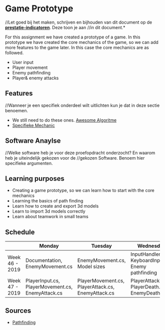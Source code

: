 
# Game Prototype
//Let goed bij het maken, schrijven en bijhouden van dit document op de **[prestatie-indicatoren](https://drive.google.com/drive/folders/1y8l0Zr4E8b6gYJui_pSzQaoWr-gEr6JN?usp=sharing)**. Deze toon je aan
//in dit document.*

For this assignment we have created a prototype of a game. In this prototype we have created the core mechanics of the game, so we can add more features to the game later. In this case the core mechanics are as followed.
- User input
- Player movement
- Enemy pathfinding
- Player& enemy attacks

## Features
//Wanneer je een specifiek onderdeel wilt uitlichten kun je dat in deze sectie benoemen.

- We still need to do these ones. [Awesome Algoritme](link)
- [Specifieke Mechanic](link)

## Software Anaylse
//Welke software heb je voor deze proefopdracht onderzocht? En waarom heb je uiteindelijk gekozen voor de //gekozen Software. Benoem hier specifieke argumenten.

## Learning purposes
- Creating a game prototype, so we can learn how to start with the core mechanics
- Learning the basics of path finding
- Learn how to create and export 3d models
- Learn to import 3d models correctly
- Learn about teamwork in small teams

## Schedule
| | Monday | Tuesday | Wednesday | Thursday | Friday |
| --- | --- | --- | --- | --- | --- |
|Week 46 - 2019| Documentation, EnemyMovement.cs| EnemyMovement.cs, Model sizes | InputHandler.cs , KeyboardInput.cs, Enemy pathfinding | InputHandler.cs, KeyboardInput.cs EnemyAttack.cs | PlayerMovement.cs, Enemy pathfinding |
|Week 47 - 2019 | PlayerInput.cs, PlayerMovement.cs, EnemyAttack.cs | PlayerMovement.cs, PlayerAttack.cs, EnemyAttack.cs | PlayerAttack.cs, PlayerDeath.cs, EnemyDeath.cs | Optimising scripts, adding extra comments | Finalising and exporting project |

## Sources
- [Pathfinding](https://www.youtube.com/watch?v=mP7ulMu5UkU)
